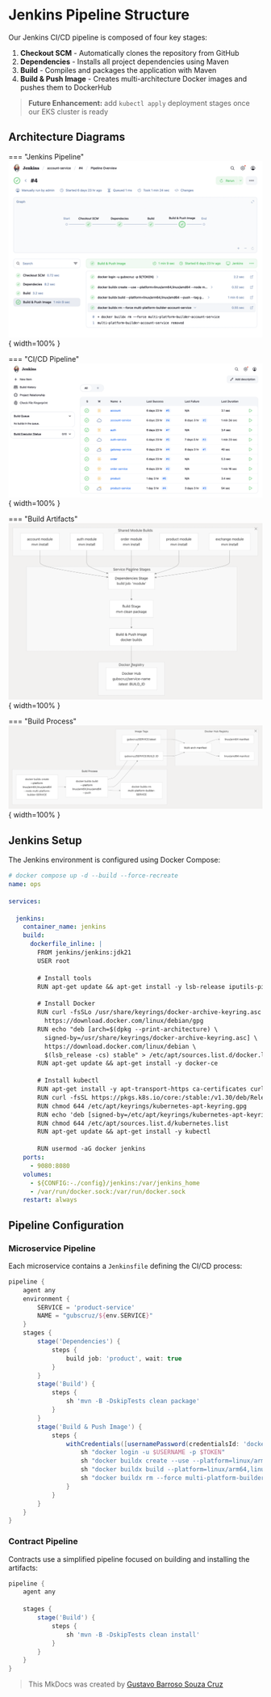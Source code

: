 # Jenkins Pipeline Structure

Our Jenkins CI/CD pipeline is composed of four key stages:

1. **Checkout SCM** - Automatically clones the repository from GitHub
2. **Dependencies** - Installs all project dependencies using Maven
3. **Build** - Compiles and packages the application with Maven
4. **Build & Push Image** - Creates multi-architecture Docker images and pushes them to DockerHub

>  **Future Enhancement:** add `kubectl apply` deployment stages once our EKS cluster is ready


## Architecture Diagrams

=== "Jenkins Pipeline"
    ![Detailed Jenkins pipeline visualization](./img/pipeline.png){ width=100% }

=== "CI/CD Pipeline"
    ![Overview of the complete CI/CD process](./img/cicd.png){ width=100% }

=== "Build Artifacts"
    ![Diagram showing build artifacts](./img/builds.png){ width=100% }

=== "Build Process"
    ![Diagram showing the build process flow](./img/build_process.png){ width=100% }



## Jenkins Setup

The Jenkins environment is configured using Docker Compose:

```yaml
# docker compose up -d --build --force-recreate
name: ops

services:

  jenkins:
    container_name: jenkins
    build:
      dockerfile_inline: |
        FROM jenkins/jenkins:jdk21
        USER root

        # Install tools
        RUN apt-get update && apt-get install -y lsb-release iputils-ping maven

        # Install Docker
        RUN curl -fsSLo /usr/share/keyrings/docker-archive-keyring.asc \
          https://download.docker.com/linux/debian/gpg
        RUN echo "deb [arch=$(dpkg --print-architecture) \
          signed-by=/usr/share/keyrings/docker-archive-keyring.asc] \
          https://download.docker.com/linux/debian \
          $(lsb_release -cs) stable" > /etc/apt/sources.list.d/docker.list
        RUN apt-get update && apt-get install -y docker-ce

        # Install kubectl
        RUN apt-get install -y apt-transport-https ca-certificates curl
        RUN curl -fsSL https://pkgs.k8s.io/core:/stable:/v1.30/deb/Release.key | gpg --dearmor -o /etc/apt/keyrings/kubernetes-apt-keyring.gpg
        RUN chmod 644 /etc/apt/keyrings/kubernetes-apt-keyring.gpg
        RUN echo 'deb [signed-by=/etc/apt/keyrings/kubernetes-apt-keyring.gpg] https://pkgs.k8s.io/core:/stable:/v1.30/deb/ /' | tee /etc/apt/sources.list.d/kubernetes.list
        RUN chmod 644 /etc/apt/sources.list.d/kubernetes.list
        RUN apt-get update && apt-get install -y kubectl

        RUN usermod -aG docker jenkins
    ports:
      - 9080:8080
    volumes:
      - ${CONFIG:-./config}/jenkins:/var/jenkins_home
      - /var/run/docker.sock:/var/run/docker.sock
    restart: always
```

## Pipeline Configuration

### Microservice Pipeline

Each microservice contains a `Jenkinsfile` defining the CI/CD process:

```groovy
pipeline {
    agent any
    environment {
        SERVICE = 'product-service'
        NAME = "gubscruz/${env.SERVICE}"
    }
    stages {
        stage('Dependencies') {
            steps {
                build job: 'product', wait: true
            }
        }
        stage('Build') { 
            steps {
                sh 'mvn -B -DskipTests clean package'
            }
        }      
        stage('Build & Push Image') {
            steps {
                withCredentials([usernamePassword(credentialsId: 'dockerhub-credential', usernameVariable: 'USERNAME', passwordVariable: 'TOKEN')]) {
                    sh "docker login -u $USERNAME -p $TOKEN"
                    sh "docker buildx create --use --platform=linux/arm64,linux/amd64 --node multi-platform-builder-${env.SERVICE} --name multi-platform-builder-${env.SERVICE}"
                    sh "docker buildx build --platform=linux/arm64,linux/amd64 --push --tag ${env.NAME}:latest --tag ${env.NAME}:${env.BUILD_ID} -f Dockerfile ."
                    sh "docker buildx rm --force multi-platform-builder-${env.SERVICE}"
                }
            }
        }
    }
}
```

### Contract Pipeline

Contracts use a simplified pipeline focused on building and installing the artifacts:

```groovy
pipeline {
    agent any

    stages {
        stage('Build') {
            steps {
                sh 'mvn -B -DskipTests clean install'
            }
        }
    }
}
```

> This MkDocs was created by [Gustavo Barroso Souza Cruz](https://github.com/Gubscruz)